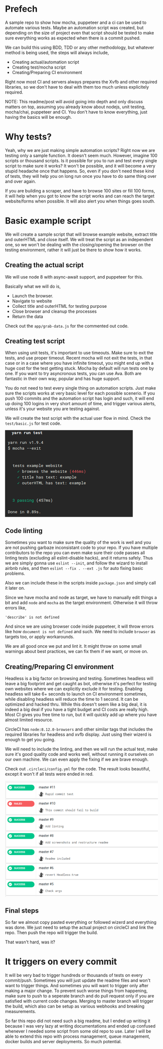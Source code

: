 # Prefech

A sample repo to show how mocha, puppeteer and a ci can be used to automate various tests. Maybe an automation script was created, but depending on the size of project even that script should be tested to make sure everything works as expected when there is a commit pushed. 

We can build this using BDD, TDD or any other methodology, but whatever method is being used, the steps will always include, 
- Creating actual/automation script
- Creating test/mocha script
- Creating/Preparing CI environment

Right now most CI and servers always prepares the Xvfb and other required libraries, so we don't have to deal with them too much unless explicitely required.

NOTE: This readme/post will avoid going into depth and only discuss matters on top, assuming you already know about nodejs, unit testing, mocha/chai, puppeteer and CI. You don't have to know everything, just having the basics will be enough.

# Why tests? 

Yeah, why we are just making simple automation scripts?
Right now we are testing only a sample function. It doesn't seem much. However, imagine 100 scripts or thousand scripts. Is it possible for you to run and test every single script to make sure it works? It won't be possible, and it will become a very stupid headache once that happens. So, even if you don't need these kind of tests, they will help you on long run once you have to do same thing over and over again. 

If you are building a scraper, and have to browse 100 sites or fill 100 forms, it will help when you got to know the script works and can reach the target website/forms when possible. It will also alert you when things goes south.

# Basic example script

We will create a sample script that will browse example website, extract title and outerHTML and close itself. We will treat the script as an independent one, so we won't be dealing with the closing/opening the browser on the testing environment, rather it will just be there to show how it works.

## Creating the actual script

We will use node 8 with async-await support, and puppeteer for this. 

Basically what we will do is,
- Launch the browser.
- Navigate to website
- Collect title and outerHTML for testing purpose
- Close browser and cleanup the processes
- Return the data

Check out the `app/grab-data.js` for the commented out code. 

## Creating test script

When using unit tests, it's important to use timeouts. Make sure to exit the tests, and use proper timeout. Recent mocha will not exit the tests, in that case or in a case where you have infinite timeout, you might end up with a huge cost for the test getting stuck. Mocha by default will run tests one by one. If you want to try asyncronous tests, you can use Ava. Both are fantastic in their own way, popular and has huge support.

You do not need to test every single thing on automation scripts. Just make sure the scripts works at very basic level for each possible scenerio. If you push 100 commits and the automation script has login and such, it will end up doing 100 logins in very short amount of time, and trigger various alerts, unless it's your website you are testing against.

We will create the test script with the actual user flow in mind. Check the `test/basic.js` for test code. 

![Mocha test](screenshots/mocha-test.png)

## Code linting

Sometimes you want to make sure the quality of the work is well and you are not pushing garbaze inconsistant code to your repo. If you have multiple contributors to the repo you can even make sure their code passes all linting tests (excluding all eslint-disable hacks), and it returns safely. 
Thus we are simply gonna use `eslint --init`, and follow the wizard to install airbnb rules, and then `eslint --fix . --ext .js` for auto fixing basic problems. 

Also we can include these in the scripts inside `package.json` and simply call it later on. 

Since we have mocha and node as target, we have to manually edit things a bit and add `node` and `mocha` as the target environment. Otherwise it will throw errors like,

```
'describe' is not defined 
```

And since we are using browser code inside puppeteer, it will throw errors like how `document is not defined` and such. We need to include `browser` as targets too, or apply workarounds.

We are all good once we put and lint it. It might throw on some small warnings about best practices, we can fix them if we want, or move on.

## Creating/Preparing CI environment

Headless is a big factor on browsing and testing. Sometimes headless will leave a big footprint and get caught as bot, otherwise it's perfect for testing own websites where we can explicitly exclude it for testing. Enabling headless will take 6+ seconds to launch on CI environment sometimes, while disabling headless will reduce the time to 1 second. It can be optimized and hacked thru. While this doesn't seem like a big deal, it is indeed a big deal if you have a tight budget and CI costs are really high. Most CI gives you free time to run, but it will quickly add up where you have almost limited resource.

CircleCI has `node:8.12.0-browsers` and other similar tags that includes the required libraries for headless and xvfb display. Just using their wizerd is enough to get you going. 

We will need to include the linting, and then we will run the actual test, make sure it's good quality code and works well, without running it ourselves on our own machine. We can even apply the fixing if we are brave enough.

Check out `.circleci/config.yml` for the code. The result looks beautiful, except it won't if all tests were ended in red.

![CircleCI example](screenshots/circleci-results.png)

## Final steps

So far we almost copy pasted everything or followed wizerd and everything was done. We just need to setup the actual project on circleCI and link the repo. Then push the repo will trigger the build. 

That wasn't hard, was it?

# It triggers on every commit
It will be very bad to trigger hundreds or thousands of tests on every commit/push. Sometimes you will just update the readme files and won't want to trigger things. And sometimes you will want to trigger only after making a major change. To prevent such worse things from happening, make sure to push to a seperate branch and do pull request only if you are satisfied with current code changes. Merging to master branch will trigger the build, which also can be setup as various webhooks and breaking measurements.

So far this repo did not need such a big readme, but I ended up writing it because I was very lazy at writing documentations and ended up confused whenever I needed some script from some old repo to use. Later I will be able to extend this repo with process management, queue management, docker builds and server deployments. So much potential.